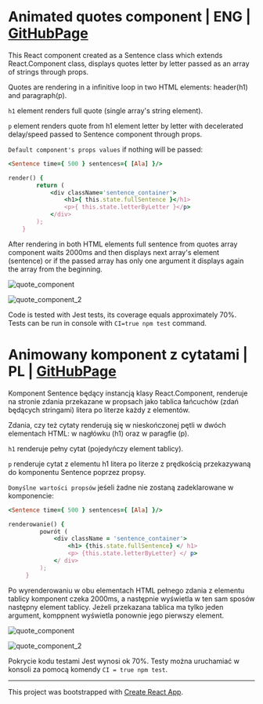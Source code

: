 # Animated quotes component | ENG | [GitHubPage](https://saraems.github.io/sentence_component_CL/)

This React component created as a Sentence class which extends React.Component class, displays quotes letter by letter passed as an array of strings through props. 

Quotes are rendering in a infinitive loop in two HTML elements: header(h1) and paragraph(p).


`h1` element renders full quote (single array's string element). 

`p` element renders quote from h1 element letter by letter with decelerated delay/speed passed to Sentence component through props. 

`Default component's props values` if nothing will be passed: 
```ruby
<Sentence time={ 500 } sentences={ [Ala] }/>
```

```ruby
render() {
        return (
            <div className='sentence_container'>
                <h1>{ this.state.fullSentence }</h1>
                <p>{ this.state.letterByLetter }</p>
            </div>
        );
    }
```

After rendering in both HTML elements full sentence from quotes array component waits 2000ms and then displays next array's element (sentence) or if the passed array has only one argument it displays again the array from the beginning. 

![quote_component](https://user-images.githubusercontent.com/43315389/53941742-342cf600-40b9-11e9-86c3-b711cd947e6a.JPG)


![quote_component_2](https://user-images.githubusercontent.com/43315389/53941767-45760280-40b9-11e9-84be-47041eb9672e.JPG)

Code is tested with Jest tests, its coverage equals approximately 70%. Tests can be run in console with `CI=true npm test` command.

# Animowany komponent z cytatami | PL | [GitHubPage](https://saraems.github.io/sentence_component_CL/)

Komponent Sentence będący instancją klasy React.Component, renderuje na stronie zdania przekazane w propsach jako tablica łańcuchów (zdań będących stringami) litera po literze każdy z elementów.

Zdania, czy też cytaty renderują się w nieskończonej pętli w dwóch elementach HTML: w nagłówku (h1) oraz w paragfie (p).


`h1` renderuje pełny cytat (pojedyńczy element tablicy).

 `p` renderuje cytat z elementu h1 litera po literze z prędkością przekazywaną do komponentu Sentence poprzez propsy.


`Domyślne wartości propsów` jeśeli żadne nie zostaną zadeklarowane w komponencie: 
```ruby
<Sentence time={ 500 } sentences={ [Ala] }/>
```

```ruby
renderowanie() {
         powrót (
             <div className = 'sentence_container'>
                 <h1> {this.state.fullSentence} </ h1>
                 <p> {this.state.letterByLetter} </ p>
             </ div>
         );
     }
```
Po wyrenderowaniu w obu elementach HTML pełnego zdania z elementu tablicy komponent czeka 2000ms, a następnie wyświetla w ten sam sposów następny element tablicy. Jeżeli przekazana tablica ma tylko jeden argument, komppnent wyświetla ponownie jego pierwszy element.

![quote_component](https://user-images.githubusercontent.com/43315389/53941742-342cf600-40b9-11e9-86c3-b711cd947e6a.JPG)


![quote_component_2](https://user-images.githubusercontent.com/43315389/53941767-45760280-40b9-11e9-84be-47041eb9672e.JPG)

Pokrycie kodu testami Jest wynosi ok 70%. Testy można uruchamiać w konsoli za pomocą komendy `CI = true npm test`.

-----------------------------------------------------



This project was bootstrapped with [Create React App](https://github.com/facebook/create-react-app).
